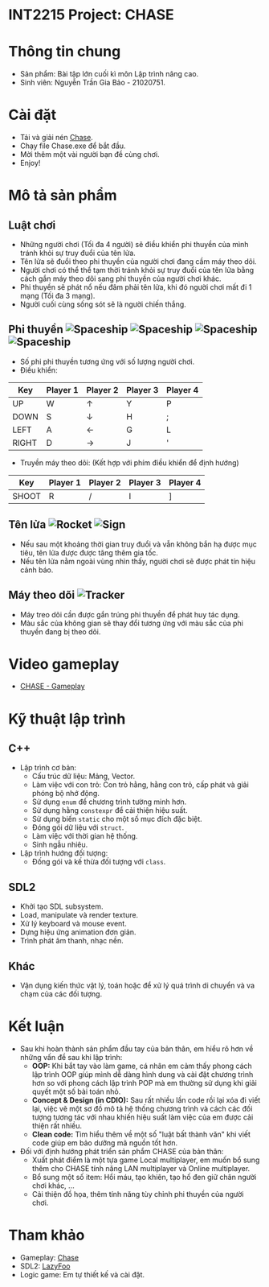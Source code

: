 # INT2215 Project: CHASE #
# Thông tin chung #
  - Sản phẩm: Bài tập lớn cuối kì môn Lập trình nâng cao.
  - Sinh viên: Nguyễn Trần Gia Bảo - 21020751.
# Cài đặt #
  - Tải và giải nén [Chase](https://drive.google.com/file/d/1ZHJw16yve_QTpMsUJAVi1zcBFzRKaKcU/view?usp=sharing).
  - Chạy file Chase.exe để bắt đầu.
  - Mời thêm một vài người bạn đề cùng chơi.
  - Enjoy!
# Mô tả sản phẩm #
## Luật chơi ##
  - Những người chơi (Tối đa 4 người) sẽ điều khiển phi thuyền của mình tránh khỏi sự truy đuổi của tên lửa.
  - Tên lửa sẽ đuổi theo phi thuyền của người chơi đang cầm máy theo dõi.
  - Người chơi có thể thể tạm thời tránh khỏi sự truy đuổi của tên lửa bằng cách gắn máy theo dõi sang phi thuyền của người chơi khác.
  - Phi thuyền sẽ phát nổ nếu đâm phải tên lửa, khi đó người chơi mất đi 1 mạng (Tối đa 3 mạng).
  - Người cuối cùng sống sót sẽ là người chiến thắng.
## Phi thuyền ![Spaceship](https://github.com/onlyzabao/Project-Chase/blob/main/asset/png/playground/spaceship_1.png "Phi thuyền 1") ![Spaceship](https://github.com/onlyzabao/Project-Chase/blob/main/asset/png/playground/spaceship_2.png "Phi thuyền 2") ![Spaceship](https://github.com/onlyzabao/Project-Chase/blob/main/asset/png/playground/spaceship_3.png "Phi thuyền 3") ![Spaceship](https://github.com/onlyzabao/Project-Chase/blob/main/asset/png/playground/spaceship_4.png "Phi thuyền 4")
  - Số phi phi thuyền tương ứng với số lượng người chơi.
  - Điều khiển:
  
  Key         | Player 1 | Player 2 | Player 3 | Player 4
------------- | -------- | -------- | -------- | --------
  UP          | W        | &#8593;  | Y        | P
  DOWN        | S        | &#8595;  | H        | ;
  LEFT        | A        | &#8592;  | G        | L
  RIGHT       | D        | &#8594;  | J        | '
  
  - Truyền máy theo dõi: (Kết hợp với phím điều khiển để định hướng)
  
  Key         | Player 1 | Player 2 | Player 3 | Player 4
------------- | -------- | -------- | -------- | --------
  SHOOT       | R        | /        | I        | ]
  
## Tên lửa ![Rocket](https://github.com/onlyzabao/Project-Chase/blob/main/asset/rocket.png "Trạng thái truy đuổi") ![Sign](https://github.com/onlyzabao/Project-Chase/blob/main/asset/sign.png "Trạng thái cảnh bảo")
  - Nếu sau một khoảng thời gian truy đuổi và vẫn không bắn hạ được mục tiêu, tên lửa được được tăng thêm gia tốc.
  - Nếu tên lửa nằm ngoài vùng nhìn thấy, người chơi sẽ được phát tín hiệu cảnh báo.
## Máy theo dõi ![Tracker](https://github.com/onlyzabao/Project-Chase/blob/main/asset/png/playground/tracker.png "Máy theo dõi")
  - Máy treo dõi cần được gắn trúng phi thuyền để phát huy tác dụng.
  - Màu sắc của không gian sẽ thay đổi tương ứng với màu sắc của phi thuyền đang bị theo dõi.
# Video gameplay #
  - [CHASE - Gameplay]()
# Kỹ thuật lập trình #
## C++ ##
  - Lập trình cơ bản:
    - Cấu trúc dữ liệu: Mảng, Vector.
    - Làm việc với con trỏ: Con trỏ hằng, hằng con trỏ, cấp phát và giải phóng bộ nhớ động.
    - Sử dụng `enum` để chương trình tường minh hơn.
    - Sử dụng hằng `constexpr` để cải thiện hiệu suất.
    - Sử dụng biến `static` cho một số mục đích đặc biệt.
    - Đóng gói dữ liệu với `struct`.
    - Làm việc với thời gian hệ thống.
    - Sinh ngẫu nhiêu.
  - Lập trình hướng đối tượng:
    - Đống gói và kế thừa đối tượng với `class`.
## SDL2 ##
  - Khởi tạo SDL subsystem.
  - Load, manipulate và render texture.
  - Xử lý keyboard và mouse event.
  - Dựng hiệu ứng animation đơn giản.
  - Trình phát âm thanh, nhạc nền.
## Khác ##
  - Vận dụng kiến thức vật lý, toán hoặc để xử lý quá trình di chuyển và va chạm của các đối tượng.
# Kết luận #
  - Sau khi hoàn thành sản phẩm đầu tay của bản thân, em hiểu rõ hơn về những vấn đề sau khi lập trình:
    - __OOP:__ Khi bắt tay vào làm game, cá nhân em cảm thấy phong cách lập trình OOP giúp mình dễ dàng hình dung và cài đặt chương trình hơn so với phong cách lập trình POP mà em thường sử dụng khi giải quyết một số bài toán nhỏ.
    - __Concept & Design (in CDIO):__ Sau rất nhiều lần code rồi lại xóa đi viết lại, việc vẽ một sơ đồ mô tả hệ thống chương trình và cách các đối tượng tương tác với nhau khiến hiệu suất làm việc của em được cải thiện rất nhiều.
    - __Clean code:__ Tìm hiểu thêm về một số "luật bất thành văn" khi viết code giúp em bảo dưỡng mã nguồn tốt hơn.
 - Đối với định hướng phát triển sản phẩm CHASE của bản thân:
    - Xuất phát điểm là một tựa game Local multiplayer, em muốn bổ sung thêm cho CHASE tính năng LAN multiplayer và Online multiplayer.
    - Bổ sung một số item: Hồi máu, tạo khiên, tạo hố đen giữ chân người chơi khác, ...
    - Cải thiện đồ họa, thêm tính năng tùy chỉnh phi thuyền của người chơi.
# Tham khảo #
  - Gameplay: [Chase](https://store.steampowered.com/app/867390/Chase/)
  - SDL2: [LazyFoo](https://lazyfoo.net/tutorials/SDL/)
  - Logic game: Em tự thiết kế và cài đặt.
    
  
